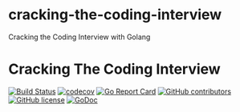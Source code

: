 # cracking-the-coding-interview
Cracking the Coding Interview with Golang

Cracking The Coding Interview
==================================
[![Build Status](https://travis-ci.com/AchoArnold/cracking-the-coding-interview.svg?branch=master)](https://travis-ci.com/AchoArnold/cracking-the-coding-interview) 
[![codecov](https://codecov.io/gh/AchoArnold/cracking-the-coding-interview/branch/master/graph/badge.svg)](https://codecov.io/gh/AchoArnold/cracking-the-coding-interview) 
[![Go Report Card](https://goreportcard.com/badge/github.com/AchoArnold/cracking-the-coding-interview)](https://goreportcard.com/report/github.com/AchoArnold/cracking-the-coding-interview) 
[![GitHub contributors](https://img.shields.io/github/contributors/AchoArnold/cracking-the-coding-interview)](https://github.com/AchoArnold/cracking-the-coding-interview/graphs/contributors)
[![GitHub license](https://img.shields.io/github/license/AchoArnold/cracking-the-coding-interview?color=brightgreen)](https://github.com/AchoArnold/cracking-the-coding-interview/blob/master/LICENSE)
[![GoDoc](https://godoc.org/github.com/AchoArnold/cracking-the-coding-interview?status.svg)](https://godoc.org/github.com/AchoArnold/cracking-the-coding-interview)
